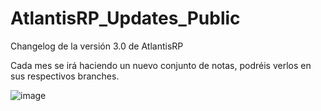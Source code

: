 # AtlantisRP_Updates_Public

Changelog de la versión 3.0 de AtlantisRP

Cada mes se irá haciendo un nuevo conjunto de notas, podréis verlos en sus respectivos branches.

![image](https://user-images.githubusercontent.com/62178203/171629966-19febcdb-dfc1-4ccf-922a-3c302a6a6abc.png)
